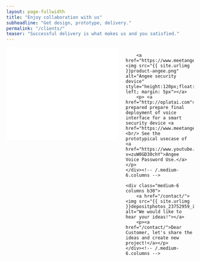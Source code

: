 ```yaml
---
layout: page-fullwidth
title: "Enjoy collaboration with us"
subheadline: "Get design, prototype, delivery."
permalink: "/clients/"
teaser: "Successful delivery is what makes us and you satisfied."
---
```

<!--more-->

<div class="row t60">
    <div id="angee" class="medium-6 columns b30">
<iframe width='440' height='248' src='//www.youtube.com/embed/zuW0GD30chY' frameborder='0' allowfullscreen></iframe>

        <a href="https://www.meetangee.com/"><img src="{{ site.urlimg }}product-angee.png" alt="Angee security device" style="height:120px;float: left; margin: 5px"></a>
        <p> <a href="http://oplatai.com">Oplatai</a> prepared prepare final deployment of voice interface for a smart security device <a href="https://www.meetangee.com/">Angee</a>.<br/> See the prototypical usecase of <a href="https://www.youtube.com/watch?v=zuW0GD30chY">Angee Voice Password Use.</a></p>
    </div><!-- /.medium-6.columns -->

    <div class="medium-6 columns b30">
        <a href="/contact/"><img src="{{ site.urlimg }}depositphotos_23752959_ideas.jpg" alt="We would like to hear your ideas!"></a>
        <p><a href="/contact/">Dear Customer, let's share the ideas and create new project!</a></p>
    </div><!-- /.medium-6.columns -->
</div><!-- /.row -->
